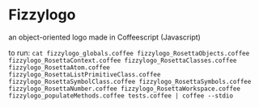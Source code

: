 # Fizzylogo
an object-oriented logo made in Coffeescript (Javascript)

to run: ```cat fizzylogo_globals.coffee fizzylogo_RosettaObjects.coffee fizzylogo_RosettaContext.coffee fizzylogo_RosettaClasses.coffee fizzylogo_RosettaAtom.coffee fizzylogo_RosettaListPrimitiveClass.coffee fizzylogo_RosettaSymbolClass.coffee fizzylogo_RosettaSymbols.coffee fizzylogo_RosettaNumber.coffee fizzylogo_RosettaWorkspace.coffee fizzylogo_populateMethods.coffee tests.coffee | coffee --stdio```

